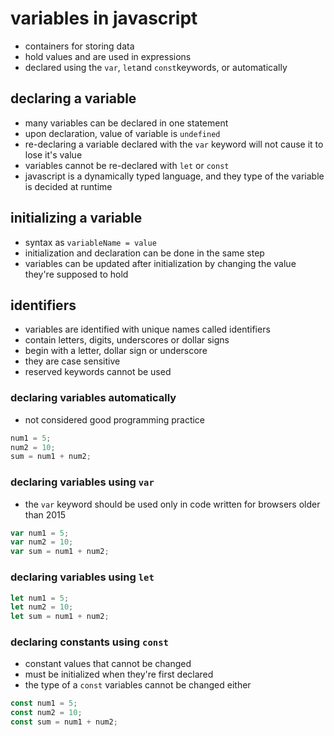 # variables in javascript

* containers for storing data
* hold values and are used in expressions
* declared using the `var`, `let`and `const`keywords, or automatically

## declaring a variable

* many variables can be declared in one statement
* upon declaration, value of variable is `undefined`
* re-declaring a variable declared with the `var` keyword will not cause it to lose it's value
* variables cannot be re-declared with `let` or `const`
* javascript is a dynamically typed language, and they type of the variable is decided at runtime

## initializing a variable
* syntax as `variableName = value`
* initialization and declaration can be done in the same step
* variables can be updated after initialization by changing the value they're supposed to hold

## identifiers

* variables are identified with unique names called identifiers
* contain letters, digits, underscores or dollar signs
* begin with a letter, dollar sign or underscore
* they are case sensitive
* reserved keywords cannot be used

### declaring variables automatically

* not considered good programming practice
```js
num1 = 5;
num2 = 10;
sum = num1 + num2;
```

### declaring variables using `var`

* the `var` keyword should be used only in code written for browsers older than 2015
```js
var num1 = 5;
var num2 = 10;
var sum = num1 + num2;
```

### declaring variables using `let`

```js
let num1 = 5;
let num2 = 10;
let sum = num1 + num2;
```

### declaring constants using `const`

* constant values that cannot be changed
* must be initialized when they're first declared
* the type of a `const` variables cannot be changed either
```js
const num1 = 5;
const num2 = 10;
const sum = num1 + num2;
```